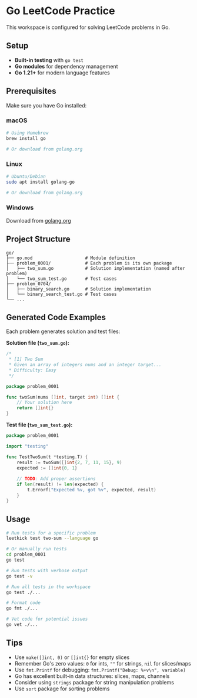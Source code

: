 # Go LeetCode Practice

This workspace is configured for solving LeetCode problems in Go.

## Setup
- **Built-in testing** with `go test`
- **Go modules** for dependency management
- **Go 1.21+** for modern language features

## Prerequisites

Make sure you have Go installed:

### macOS
```bash
# Using Homebrew
brew install go

# Or download from golang.org
```

### Linux
```bash
# Ubuntu/Debian
sudo apt install golang-go

# Or download from golang.org
```

### Windows
Download from [golang.org](https://golang.org/dl/)

## Project Structure

```
go/
├── go.mod                    # Module definition
├── problem_0001/             # Each problem is its own package
│   ├── two_sum.go            # Solution implementation (named after problem)
│   └── two_sum_test.go       # Test cases
├── problem_0704/
│   ├── binary_search.go      # Solution implementation
│   └── binary_search_test.go # Test cases
└── ...
```

## Generated Code Examples

Each problem generates solution and test files:

**Solution file (`two_sum.go`):**
```go
/*
 * [1] Two Sum
 * Given an array of integers nums and an integer target...
 * Difficulty: Easy
 */

package problem_0001

func twoSum(nums []int, target int) []int {
    // Your solution here
    return []int{}
}
```

**Test file (`two_sum_test.go`):**
```go
package problem_0001

import "testing"

func TestTwoSum(t *testing.T) {
    result := twoSum([]int{2, 7, 11, 15}, 9)
    expected := []int{0, 1}
    
    // TODO: Add proper assertions
    if len(result) != len(expected) {
        t.Errorf("Expected %v, got %v", expected, result)
    }
}
```

## Usage

```bash
# Run tests for a specific problem
leetkick test two-sum --language go

# Or manually run tests
cd problem_0001
go test

# Run tests with verbose output
go test -v

# Run all tests in the workspace
go test ./...

# Format code
go fmt ./...

# Vet code for potential issues
go vet ./...
```

## Tips

- Use `make([]int, 0)` or `[]int{}` for empty slices
- Remember Go's zero values: `0` for ints, `""` for strings, `nil` for slices/maps
- Use `fmt.Printf` for debugging: `fmt.Printf("Debug: %+v\n", variable)`
- Go has excellent built-in data structures: slices, maps, channels
- Consider using `strings` package for string manipulation problems
- Use `sort` package for sorting problems